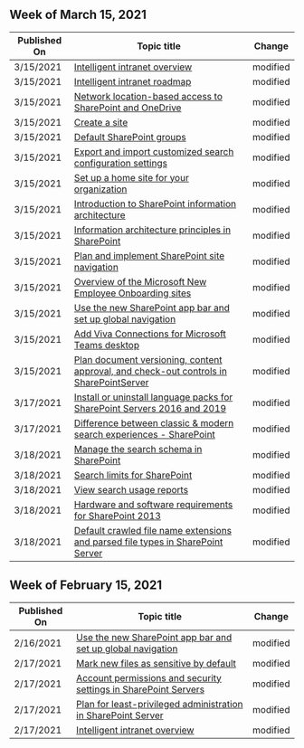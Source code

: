<!-- This file is generated automatically each week. Changes made to this file will be overwritten.-->



## Week of March 15, 2021


| Published On |Topic title | Change |
|------|------------|--------|
| 3/15/2021 | [Intelligent intranet overview](/SharePoint/intelligent-internet-overview) | modified |
| 3/15/2021 | [Intelligent intranet roadmap](/SharePoint/intranet-overview) | modified |
| 3/15/2021 | [Network location-based access to SharePoint and OneDrive](/SharePoint/control-access-based-on-network-location) | modified |
| 3/15/2021 | [Create a site](/SharePoint/create-site-collection) | modified |
| 3/15/2021 | [Default SharePoint groups](/SharePoint/default-sharepoint-groups) | modified |
| 3/15/2021 | [Export and import customized search configuration settings](/SharePoint/export-and-import-search-settings) | modified |
| 3/15/2021 | [Set up a home site for your organization](/SharePoint/home-site) | modified |
| 3/15/2021 | [Introduction to SharePoint information architecture](/SharePoint/information-architecture-modern-experience) | modified |
| 3/15/2021 | [Information architecture principles in SharePoint](/SharePoint/information-architecture-principles) | modified |
| 3/15/2021 | [Plan and implement SharePoint site navigation](/SharePoint/plan-navigation-modern-experience) | modified |
| 3/15/2021 | [Overview of the Microsoft New Employee Onboarding sites](/SharePoint/provision-neo-hub) | modified |
| 3/15/2021 | [Use the new SharePoint app bar and set up global navigation](/SharePoint/sharepoint-app-bar) | modified |
| 3/15/2021 | [Add Viva Connections for Microsoft Teams desktop](/SharePoint/viva-connections) | modified |
| 3/15/2021 | [Plan document versioning, content approval, and check-out controls in SharePointServer](/SharePoint/governance/versioning-content-approval-and-check-out-planning) | modified |
| 3/17/2021 | [Install or uninstall language packs for SharePoint Servers 2016 and 2019](/SharePoint/install/install-or-uninstall-language-packs-0) | modified |
| 3/17/2021 | [Difference between classic & modern search experiences - SharePoint](/SharePoint/differences-classic-modern-search) | modified |
| 3/18/2021 | [Manage the search schema in SharePoint](/SharePoint/manage-search-schema) | modified |
| 3/18/2021 | [Search limits for SharePoint](/SharePoint/search-limits) | modified |
| 3/18/2021 | [View search usage reports](/SharePoint/view-search-usage-reports) | modified |
| 3/18/2021 | [Hardware and software requirements for SharePoint 2013](/SharePoint/install/hardware-and-software-requirements-0) | modified |
| 3/18/2021 | [Default crawled file name extensions and parsed file types in SharePoint Server](/SharePoint/technical-reference/default-crawled-file-name-extensions-and-parsed-file-types) | modified |


## Week of February 15, 2021


| Published On |Topic title | Change |
|------|------------|--------|
| 2/16/2021 | [Use the new SharePoint app bar and set up global navigation](/SharePoint/sharepoint-app-bar) | modified |
| 2/17/2021 | [Mark new files as sensitive by default](/SharePoint/sensitive-by-default) | modified |
| 2/17/2021 | [Account permissions and security settings in SharePoint Servers](/SharePoint/install/account-permissions-and-security-settings-in-sharepoint-server-2016) | modified |
| 2/17/2021 | [Plan for least-privileged administration in SharePoint Server](/SharePoint/security-for-sharepoint-server/plan-for-least-privileged-administration) | modified |
| 2/17/2021 | [Intelligent intranet overview](/SharePoint/intelligent-internet-overview) | modified |
